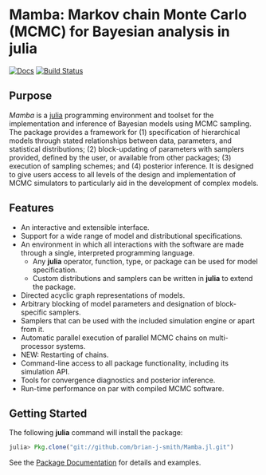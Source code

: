 # Mamba: Markov chain Monte Carlo (MCMC) for Bayesian analysis in julia

[![Docs](https://readthedocs.org/projects/mambajl/badge/?version=latest)](http://mambajl.readthedocs.org/en/latest/)
[![Build Status](https://travis-ci.org/brian-j-smith/Mamba.jl.svg?branch=master)](https://travis-ci.org/brian-j-smith/Mamba.jl)

## Purpose

*Mamba* is a [julia](http://julialang.org/) programming environment and toolset for the implementation and inference of Bayesian models using MCMC sampling.  The package provides a framework for (1) specification of hierarchical models through stated relationships between data, parameters, and statistical distributions; (2) block-updating of parameters with samplers provided, defined by the user, or available from other packages; (3) execution of sampling schemes; and (4) posterior inference.  It is designed to give users access to all levels of the design and implementation of MCMC simulators to particularly aid in the development of complex models.

## Features

* An interactive and extensible interface.
* Support for a wide range of model and distributional specifications.
* An environment in which all interactions with the software are made through a single, interpreted programming language.
	* Any **julia** operator, function, type, or package can be used for model specification.
	* Custom distributions and samplers can be written in **julia** to extend the package.
* Directed acyclic graph representations of models.
* Arbitrary blocking of model parameters and designation of block-specific samplers.
* Samplers that can be used with the included simulation engine or apart from it.
* Automatic parallel execution of parallel MCMC chains on multi-processor systems.
* NEW: Restarting of chains.
* Command-line access to all package functionality, including its simulation API.
* Tools for convergence diagnostics and posterior inference.
* Run-time performance on par with compiled MCMC software.

## Getting Started

The following **julia** command will install the package:

```julia
julia> Pkg.clone("git://github.com/brian-j-smith/Mamba.jl.git")
```

See the [Package Documentation](http://mambajl.readthedocs.org) for details and examples.
